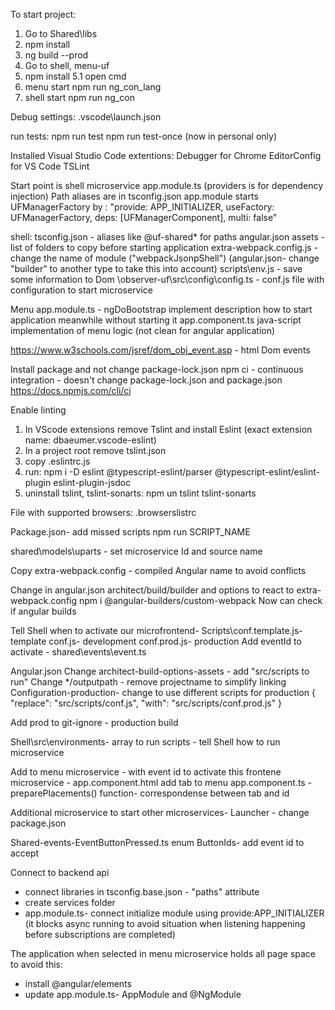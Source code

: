 To start project:
1. Go to Shared\libs
2. npm install
3. ng build --prod
4. Go to shell, menu-uf
5. npm install
5.1 open cmd
6. menu start npm run ng_con_lang
7. shell start npm run ng_con

Debug settings:
.vscode\launch.json

run tests:
npm run test
npm run test-once (now in personal only)

Installed Visual Studio Code extentions:
Debugger for Chrome
EditorConfig for VS Code
TSLint

Start point is shell microservice app.module.ts (providers is for dependency injection)
Path aliases are in tsconfig.json 
app.module starts UFManagerFactory by :
"provide: APP_INITIALIZER, useFactory: UFManagerFactory, deps: [UFManagerComponent], multi: false"

shell:
tsconfig.json - aliases like @uf-shared* for paths
angular.json assets - list of folders to copy before starting application
extra-webpack.config.js - change the name of module ("webpackJsonpShell") (angular.json- change "builder" to another type to take this into account)
scripts\env.js - save some information to Dom
\observer-uf\src\config\config.ts - conf.js file with configuration to start microservice

Menu
app.module.ts - ngDoBootstrap implement description how to start application
meanwhile without starting it
app.component.ts
java-script implementation of menu logic (not clean for angular application)

https://www.w3schools.com/jsref/dom_obj_event.asp - html Dom events

Install package and not change package-lock.json
npm ci - continuous integration - doesn't change package-lock.json and package.json
https://docs.npmjs.com/cli/ci

Enable linting
1. In VScode extensions remove Tslint and install Eslint (exact extension name: dbaeumer.vscode-eslint)
2. In a project root remove tslint.json
3. copy .eslintrc.js
4. run: npm i -D eslint @typescript-eslint/parser @typescript-eslint/eslint-plugin eslint-plugin-jsdoc
5. uninstall tslint, tslint-sonarts: npm un tslint tslint-sonarts

File with supported browsers:
.browserslistrc

Package.json- add missed scripts
npm run SCRIPT_NAME

shared\models\uparts - set microservice Id and source name

Copy extra-webpack.config - compiled Angular name to avoid conflicts

Change in angular.json architect/build/builder and options to react to extra-webpack.config
npm i @angular-builders/custom-webpack
Now can check if angular builds

Tell Shell when to activate our microfrontend- 
Scripts\conf.template.js- template
conf.js- development
conf.prod.js- production
Add eventId to activate - shared\events\event.ts

Angular.json
Change architect-build-options-assets - add "src/scripts to run"
Change  */outputpath - remove projectname to simplify linking
Configuration-production- change to use different scripts for production
  {
                  "replace": "src/scripts/conf.js",
                  "with": "src/scripts/conf.prod.js"
                }

Add prod to git-ignore - production build

Shell\src\environments- array to run scripts - tell Shell how to run microservice

Add to menu microservice - with event id to activate this frontene microservice - app.component.html
add tab to menu
app.component.ts - preparePlacements() function- correspondense between tab and id

Additional microservice to start other microservices- Launcher - change package.json

Shared-events-EventButtonPressed.ts
enum ButtonIds- add event id to accept

Connect to backend api
- connect libraries in tsconfig.base.json - "paths" attribute
- create services folder
- app.module.ts- connect initialize module using provide:APP_INITIALIZER (it blocks async running to avoid
situation when listening happening before subscriptions are completed)

The application when selected in menu microservice holds all page space to avoid this:
- install @angular/elements
- update app.module.ts- AppModule and @NgModule